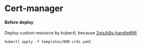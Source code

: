 # Cert-manager

#### Before deploy

Deploy custom resource by kubectl, because [2gis/k8s-handle#86](https://github.com/2gis/k8s-handle/issues/86)
```
kubectl apply -f templates/000-crds.yaml
```
